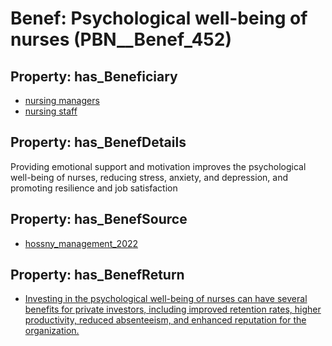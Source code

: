 # Benef: __Psychological well-being of nurses__ (PBN__Benef_452)

## Property: has_Beneficiary

* [nursing managers](../Stakeholder/PBN__Stakeholder_203)
* [nursing staff](../Stakeholder/PBN__Stakeholder_204)

## Property: has_BenefDetails

Providing emotional support and motivation improves the psychological well-being of nurses, reducing stress, anxiety, and depression, and promoting resilience and job satisfaction

## Property: has_BenefSource

* [hossny_management_2022](../Article/PBN__Article_92)

## Property: has_BenefReturn

* [Investing in the psychological well-being of nurses can have several benefits for private investors, including improved retention rates, higher productivity, reduced absenteeism, and enhanced reputation for the organization.](../BenefReturn/PBN__BenefReturn_488)

